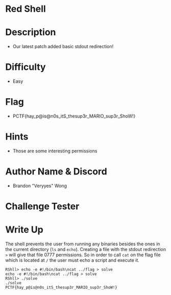 # Red Shell

# Description
- Our latest patch added basic stdout redirection!

# Difficulty
- Easy

# Flag
- PCTF{hay_p@is@n0s_itS_thesup3r_MARIO_sup3r_ShoW!}

# Hints
- Those are some interesting permissions

# Author Name & Discord
- Brandon "Veryyes" Wong

# Challenge Tester

# Write Up
The shell prevents the user from running any binaries besides the ones in the current directory (`ls` and `echo`). Creating a file with the stdout redirection `>` will give that file 0777 permissions. So in order to call `cat` on the flag file which is located at `/` the user must echo a script and execute it.

```
RShll> echo -e #!/bin/bash\ncat ../flag > solve
echo -e #!/bin/bash\ncat ../flag > solve
RShll> ./solve
./solve
PCTF{hay_p@is@n0s_itS_thesup3r_MARIO_sup3r_ShoW!}
```